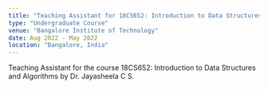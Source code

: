 ```yaml
---
title: "Teaching Assistant for 18CS652: Introduction to Data Structures and Algorithms"
type: "Undergraduate Course"
venue: "Bangalore Institute of Technology"
date: Aug 2022 - May 2022
location: "Bangalore, India"
---
```



Teaching Assistant for the course 18CS652: Introduction to Data Structures and Algorithms by Dr. Jayasheela C S.
